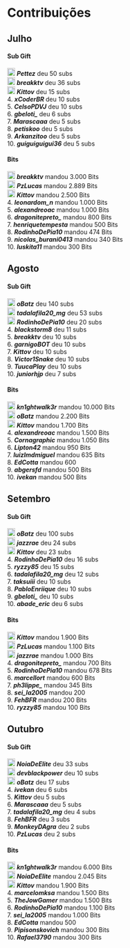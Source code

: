 # Contribuições


## Julho
<!-- tabs:start -->

#### **Sub Gift**

<img src="https://static.twitchcdn.net/assets/GiftBadge-Gold_36-1b402f71cfd08a9bcbaa.png" width="18px"/> ***Pettez*** deu 50 subs <br>
<img src="https://static.twitchcdn.net/assets/GiftBadge-Silver_36-bb7c268e0452a2cdcc8d.png" width="18px"/> ***breakktv*** deu 36 subs <br>
<img src="https://static.twitchcdn.net/assets/GiftBadge-Bronze_36-fd0ee2ef5196b3414a2f.png" width="18px"/> ***Kittov*** deu 15 subs <br>
4. ***xCoderBR*** deu 10 subs <br>
5. ***CelsoPDVJ*** deu 10 subs <br>
6. ***gbeloti_*** deu 6 subs <br>
7. ***Marascaaa*** deu 5 subs <br>
8. ***petiskoo*** deu 5 subs <br>
9. ***Arkanzitoo*** deu 5 subs <br>
10. ***guiguiguigui36*** deu 5 subs <br>

#### **Bits**

<img src="https://static.twitchcdn.net/assets/BitsBadge-Gold_36-c8f77c18519f2a9a0e1c.png" width="18px"/> ***breakktv*** mandou 3.000 Bits <br>
<img src="https://static.twitchcdn.net/assets/BitsBadge-Silver_36-2194db3d68f51d3dd14c.png" width="18px"/> ***PzLucas*** mandou 2.889 Bits <br>
<img src="https://static.twitchcdn.net/assets/BitsBadge-Bronze_36-a9a8deeb17fa7fd7b7b3.png" width="18px"/> ***Kittov*** mandou 2.500 Bits <br>
4. ***leonardom_n*** mandou 1.000 Bits <br>
5. ***alexandreoac*** mandou 1.000 Bits <br>
6. ***dragonitepreto_*** mandou 800 Bits <br>
7. ***henriquetempesta*** mandou 500 Bits <br>
8. ***RodinhoDePia10*** mandou 474 Bits <br>
9. ***nicolas_burani0413*** mandou 340 Bits <br>
10. ***luskita11*** mandou 300 Bits <br>

<!-- tabs:end -->

## Agosto

<!-- tabs:start -->

#### **Sub Gift**

<img src="https://static.twitchcdn.net/assets/GiftBadge-Gold_36-1b402f71cfd08a9bcbaa.png" width="18px"/> ***oBatz*** deu 140 subs <br>
<img src="https://static.twitchcdn.net/assets/GiftBadge-Silver_36-bb7c268e0452a2cdcc8d.png" width="18px"/> ***tadalafila20_mg*** deu 53 subs <br>
<img src="https://static.twitchcdn.net/assets/GiftBadge-Bronze_36-fd0ee2ef5196b3414a2f.png" width="18px"/> ***RodinhoDePia10*** deu 20 subs <br>
4. ***blackstorm8*** deu 11 subs <br>
5. ***breakktv*** deu 10 subs <br>
6. ***garnigoBOT*** deu 10 subs <br>
7. ***Kittov*** deu 10 subs <br>
8. ***Victor1Snake*** deu 10 subs <br>
9. ***TuucaPlay*** deu 10 subs <br>
10. ***juniorhjp*** deu 7 subs <br>

#### **Bits**

<img src="https://static.twitchcdn.net/assets/BitsBadge-Gold_36-c8f77c18519f2a9a0e1c.png" width="18px"/> ***kn1ghtwalk3r*** mandou 10.000 Bits <br>
<img src="https://static.twitchcdn.net/assets/BitsBadge-Silver_36-2194db3d68f51d3dd14c.png" width="18px"/> ***oBatz*** mandou 2.200 Bits <br>
<img src="https://static.twitchcdn.net/assets/BitsBadge-Bronze_36-a9a8deeb17fa7fd7b7b3.png" width="18px"/> ***Kittov*** mandou 1.700 Bits <br>
4. ***alexandreoac*** mandou 1.500 Bits <br>
5. ***Cornagraphic*** mandou 1.050 Bits <br>
6. ***Lipton42*** mandou 950 Bits <br>
7. ***luizlmdmiguel*** mandou 635 Bits <br>
8. ***EdCotta*** mandou 600 <br>
9. ***abgersfd*** mandou 500 Bits <br>
10. ***ivekan*** mandou 500 Bits <br>

<!-- tabs:end -->


## Setembro

<!-- tabs:start -->

#### **Sub Gift**

<img src="https://static.twitchcdn.net/assets/GiftBadge-Gold_36-1b402f71cfd08a9bcbaa.png" width="18px"/> ***oBatz*** deu 100 subs <br>
<img src="https://static.twitchcdn.net/assets/GiftBadge-Silver_36-bb7c268e0452a2cdcc8d.png" width="18px"/> ***jazzrae*** deu 24 subs <br>
<img src="https://static.twitchcdn.net/assets/GiftBadge-Bronze_36-fd0ee2ef5196b3414a2f.png" width="18px"/> ***Kittov*** deu 23 subs <br>
4. ***RodinhoDePia10*** deu 16 subs <br>
5. ***ryzzy85*** deu 15 subs <br>
6. ***tadalafila20_mg*** deu 12 subs <br>
7. ***taksuiii*** deu 10 subs <br>
8. ***PabloEnriique*** deu 10 subs <br>
9. ***gbeloti_*** deu 10 subs <br>
10. ***abade_eric*** deu 6 subs <br>

#### **Bits**

<img src="https://static.twitchcdn.net/assets/BitsBadge-Gold_36-c8f77c18519f2a9a0e1c.png" width="18px"/> ***Kittov*** mandou 1.900 Bits <br>
<img src="https://static.twitchcdn.net/assets/BitsBadge-Silver_36-2194db3d68f51d3dd14c.png" width="18px"/> ***PzLucas*** mandou 1.100 Bits <br>
<img src="https://static.twitchcdn.net/assets/BitsBadge-Bronze_36-a9a8deeb17fa7fd7b7b3.png" width="18px"/> ***jazzrae*** mandou 1.000 Bits <br>
4. ***dragonitepreto_*** mandou 700 Bits <br>
5. ***RodinhoDePia10*** mandou 678 Bits <br>
6. ***marcellort*** mandou 600 Bits <br>
7. ***ph3lippe_*** mandou 345 Bits <br>
8. ***sei_la2005*** mandou 200 <br>
9. ***FehBFR*** mandou 200 Bits <br>
10. ***ryzzy85*** mandou 100 Bits <br>

<!-- tabs:end -->


## Outubro

<!-- tabs:start -->

#### **Sub Gift**

<img src="https://static.twitchcdn.net/assets/GiftBadge-Gold_36-1b402f71cfd08a9bcbaa.png" width="18px"/> ***NoiaDeElite*** deu 33 subs <br>
<img src="https://static.twitchcdn.net/assets/GiftBadge-Silver_36-bb7c268e0452a2cdcc8d.png" width="18px"/> ***devblackpower*** deu 10 subs <br>
<img src="https://static.twitchcdn.net/assets/GiftBadge-Bronze_36-fd0ee2ef5196b3414a2f.png" width="18px"/> ***oBatz*** deu 17 subs <br>
4. ***ivekan*** deu 6 subs <br>
5. ***Kittov*** deu 5 subs <br>
6. ***Marascaaa*** deu 5 subs <br>
7. ***tadalafila20_mg*** deu 4 subs <br>
8. ***FehBFR*** deu 3 subs <br>
9. ***MonkeyDAgra*** deu 2 subs <br>
10. ***PzLucas*** deu 2 subs <br>

#### **Bits**

<img src="https://static.twitchcdn.net/assets/BitsBadge-Gold_36-c8f77c18519f2a9a0e1c.png" width="18px"/> ***kn1ghtwalk3r*** mandou 6.000 Bits <br>
<img src="https://static.twitchcdn.net/assets/BitsBadge-Silver_36-2194db3d68f51d3dd14c.png" width="18px"/> ***NoiaDeElite*** mandou 2.045 Bits <br>
<img src="https://static.twitchcdn.net/assets/BitsBadge-Bronze_36-a9a8deeb17fa7fd7b7b3.png" width="18px"/> ***Kittov*** mandou 1.900 Bits <br>
4. ***marcelomksa*** mandou 1.500 Bits <br>
5. ***TheJowGamer*** mandou 1.500 Bits <br>
6. ***RodinhoDePia10*** mandou 1.100 Bits <br>
7. ***sei_la2005*** mandou 1.000 Bits <br>
8. ***EdCotta*** mandou 500 <br>
9. ***Pipisonskovich*** mandou 300 Bits <br>
10. ***Rafael3790*** mandou 300 Bits <br>

<!-- tabs:end -->
